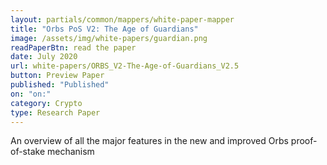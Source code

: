 ```yaml
---
layout: partials/common/mappers/white-paper-mapper
title: "Orbs PoS V2: The Age of Guardians"
image: /assets/img/white-papers/guardian.png
readPaperBtn: read the paper
date: July 2020
url: white-papers/ORBS_V2-The-Age-of-Guardians_V2.5
button: Preview Paper
published: "Published"
on: "on:"
category: Crypto
type: Research Paper
---
```


An overview of all the major features in the new and improved Orbs proof-of-stake mechanism
